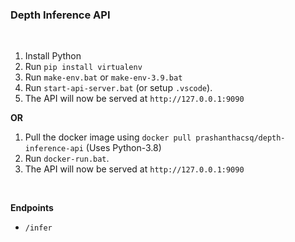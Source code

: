 ### **Depth Inference API**<br>

<br>

1. Install Python
2. Run `pip install virtualenv`
3. Run `make-env.bat` or `make-env-3.9.bat`
4. Run `start-api-server.bat` (or setup `.vscode`).
5. The API will now be served at `http://127.0.0.1:9090`

**OR**


1. Pull the docker image using `docker pull prashanthacsq/depth-inference-api` (Uses Python-3.8)
2. Run `docker-run.bat`. 
3. The API will now be served at `http://127.0.0.1:9090`

<br>

**Endpoints**

- `/infer`

<br>
